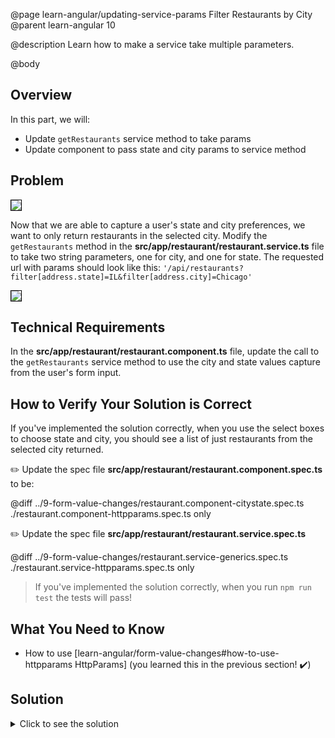 @page learn-angular/updating-service-params Filter Restaurants by City
@parent learn-angular 10

@description Learn how to make a service take multiple parameters.

@body

## Overview

In this part, we will:

- Update `getRestaurants` service method to take params
- Update component to pass state and city params to service method

## Problem

<img src="../static/img/angular/10-updating-service-params/before.png"
  style="border: solid 1px black; max-width: 400px;"/>

Now that we are able to capture a user's state and city preferences, we want to only return restaurants in the selected city. Modify the `getRestaurants` method in the **src/app/restaurant/restaurant.service.ts** file to take two string parameters, one for city, and one for state. The requested url with params should look like this: `'/api/restaurants?filter[address.state]=IL&filter[address.city]=Chicago'`

<img src="../static/img/angular/10-updating-service-params/after.png"
  style="border: solid 1px black; max-width: 400px;"/>

## Technical Requirements

In the **src/app/restaurant/restaurant.component.ts** file, update the call to the `getRestaurants` service method to use the city and state values capture from the user's form input.

## How to Verify Your Solution is Correct

If you've implemented the solution correctly, when you use the select boxes to choose state and city, you should see a list of just restaurants from the selected city returned.

✏️ Update the spec file **src/app/restaurant/restaurant.component.spec.ts** to be:

@diff ../9-form-value-changes/restaurant.component-citystate.spec.ts ./restaurant.component-httpparams.spec.ts only

✏️ Update the spec file **src/app/restaurant/restaurant.service.spec.ts**

@diff ../9-form-value-changes/restaurant.service-generics.spec.ts ./restaurant.service-httpparams.spec.ts only

> If you've implemented the solution correctly, when you run `npm run test` the tests will pass!

## What You Need to Know

- How to use [learn-angular/form-value-changes#how-to-use-httpparams HttpParams] (you learned this in the previous section! ✔️)

## Solution

<details>
<summary>Click to see the solution</summary>
✏️ Update **src/app/restaurant/restaurant.service.ts**

@diff ../9-form-value-changes/restaurant.service-generics.ts ./restaurant.service-httpparams.ts only

✏️ Update **src/app/restaurant/restaurant.component.ts**

@diff ../9-form-value-changes/restaurant.component-citystate.ts ./restaurant.component-httpparams.ts only

</details>
